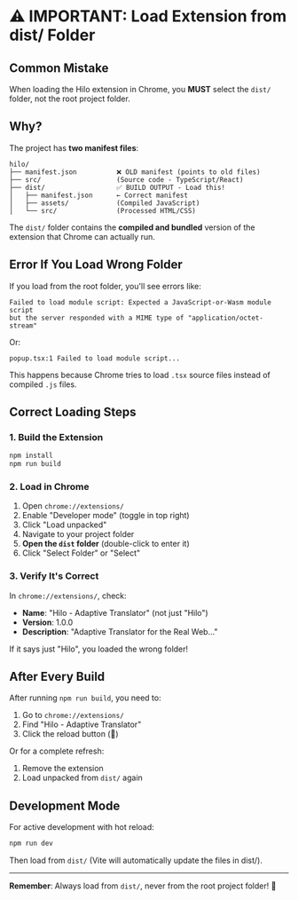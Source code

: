 # ⚠️ IMPORTANT: Load Extension from dist/ Folder

## Common Mistake

When loading the Hilo extension in Chrome, you **MUST** select the `dist/` folder, not the root project folder.

## Why?

The project has **two manifest files**:

```
hilo/
├── manifest.json          ❌ OLD manifest (points to old files)
├── src/                   (Source code - TypeScript/React)
├── dist/                  ✅ BUILD OUTPUT - Load this!
│   ├── manifest.json      ← Correct manifest
│   ├── assets/            (Compiled JavaScript)
│   └── src/               (Processed HTML/CSS)
```

The `dist/` folder contains the **compiled and bundled** version of the extension that Chrome can actually run.

## Error If You Load Wrong Folder

If you load from the root folder, you'll see errors like:

```
Failed to load module script: Expected a JavaScript-or-Wasm module script 
but the server responded with a MIME type of "application/octet-stream"
```

Or:

```
popup.tsx:1 Failed to load module script...
```

This happens because Chrome tries to load `.tsx` source files instead of compiled `.js` files.

## Correct Loading Steps

### 1. Build the Extension
```bash
npm install
npm run build
```

### 2. Load in Chrome
1. Open `chrome://extensions/`
2. Enable "Developer mode" (toggle in top right)
3. Click "Load unpacked"
4. Navigate to your project folder
5. **Open the `dist` folder** (double-click to enter it)
6. Click "Select Folder" or "Select"

### 3. Verify It's Correct
In `chrome://extensions/`, check:
- **Name**: "Hilo - Adaptive Translator" (not just "Hilo")
- **Version**: 1.0.0
- **Description**: "Adaptive Translator for the Real Web..."

If it says just "Hilo", you loaded the wrong folder!

## After Every Build

After running `npm run build`, you need to:

1. Go to `chrome://extensions/`
2. Find "Hilo - Adaptive Translator"
3. Click the reload button (🔄)

Or for a complete refresh:
1. Remove the extension
2. Load unpacked from `dist/` again

## Development Mode

For active development with hot reload:

```bash
npm run dev
```

Then load from `dist/` (Vite will automatically update the files in dist/).

---

**Remember**: Always load from `dist/`, never from the root project folder! 🎯

